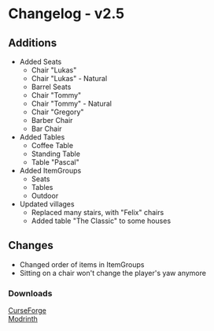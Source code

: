 # Changelog - v2.5

## Additions
- Added Seats
  - Chair "Lukas"
  - Chair "Lukas" - Natural
  - Barrel Seats
  - Chair "Tommy"
  - Chair "Tommy" - Natural
  - Chair "Gregory"
  - Barber Chair
  - Bar Chair
- Added Tables
  - Coffee Table
  - Standing Table
  - Table "Pascal"
- Added ItemGroups
  - Seats
  - Tables
  - Outdoor
- Updated villages
  - Replaced many stairs, with "Felix" chairs
  - Added table "The Classic" to some houses

## Changes
- Changed order of items in ItemGroups
- Sitting on a chair won't change the player's yaw anymore

### Downloads
[CurseForge](https://www.curseforge.com/minecraft/mc-mods/nemos-carpentry) <br>
[Modrinth](https://modrinth.com/mod/nemos-carpentry)